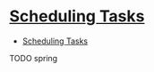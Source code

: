 # [Scheduling Tasks](https://spring.io/guides/gs/scheduling-tasks/)

- [Scheduling Tasks](#scheduling-tasks)











TODO spring